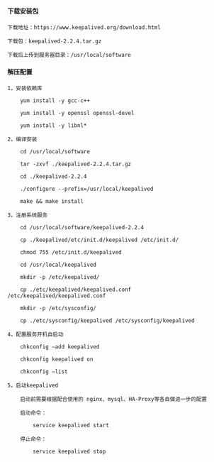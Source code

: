 
#### 下载安装包

	下载地址：https://www.keepalived.org/download.html
	
	下载包：keepalived-2.2.4.tar.gz
	
	下载后上传到服务器目录：/usr/local/software
	
#### 解压配置

	1，安装依赖库
	
		yum install -y gcc-c++
		
		yum install -y openssl openssl-devel
		
		yum install -y libnl*
	
	2，编译安装
	
		cd /usr/local/software
		
		tar -zxvf ./keepalived-2.2.4.tar.gz
		
		cd ./keepalived-2.2.4
		
		./configure --prefix=/usr/local/keepalived
		
		make && make install
	
	3，注册系统服务
	
		cd /usr/local/software/keepalived-2.2.4
		
		cp ./keepalived/etc/init.d/keepalived /etc/init.d/
		
		chmod 755 /etc/init.d/keepalived
		
		cd /usr/local/keepalived
		
		mkdir -p /etc/keepalived/
		
		cp ./etc/keepalived/keepalived.conf /etc/keepalived/keepalived.conf
		
		mkdir -p /etc/sysconfig/
		
		cp ./etc/sysconfig/keepalived /etc/sysconfig/keepalived
	
	4，配置服务开机自启动
	
		chkconfig –add keepalived
		
		chkconfig keepalived on
		
		chkconfig –list
	
	5，启动keepalived
	
		启动前需要根据配合使用的 nginx、mysql、HA-Proxy等各自做进一步的配置
		
		启动命令：
		
			service keepalived start
			
		停止命令：
		
			service keepalived stop
		





